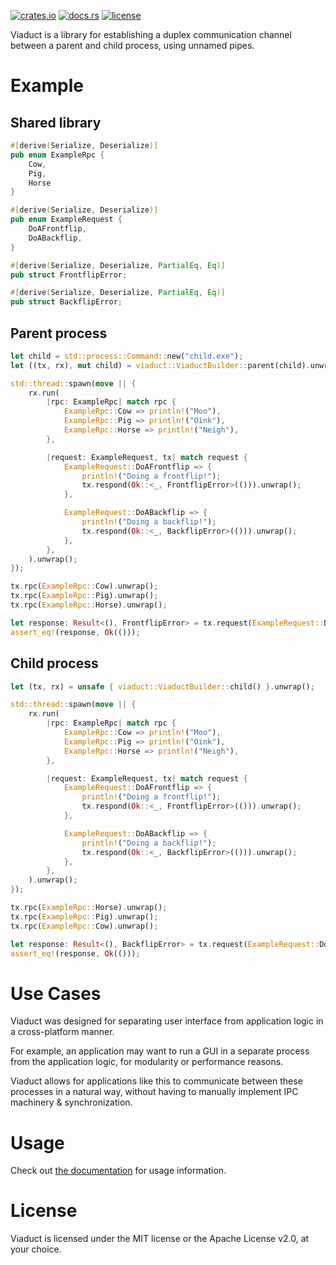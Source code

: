 [![crates.io](https://img.shields.io/crates/v/viaduct.svg)](https://crates.io/crates/viaduct)
[![docs.rs](https://docs.rs/viaduct/badge.svg)](https://docs.rs/viaduct/)
[![license](https://img.shields.io/crates/l/viaduct)](https://github.com/WilliamVenner/viaduct/blob/master/LICENSE)

Viaduct is a library for establishing a duplex communication channel between a parent and child process, using unnamed pipes.

# Example

## Shared library

```rust
#[derive(Serialize, Deserialize)]
pub enum ExampleRpc {
    Cow,
    Pig,
    Horse
}

#[derive(Serialize, Deserialize)]
pub enum ExampleRequest {
    DoAFrontflip,
    DoABackflip,
}

#[derive(Serialize, Deserialize, PartialEq, Eq)]
pub struct FrontflipError;

#[derive(Serialize, Deserialize, PartialEq, Eq)]
pub struct BackflipError;
```

## Parent process

```rust
let child = std::process::Command::new("child.exe");
let ((tx, rx), mut child) = viaduct::ViaductBuilder::parent(child).unwrap().build().unwrap();

std::thread::spawn(move || {
    rx.run(
        |rpc: ExampleRpc| match rpc {
            ExampleRpc::Cow => println!("Moo"),
            ExampleRpc::Pig => println!("Oink"),
            ExampleRpc::Horse => println!("Neigh"),
        },

        |request: ExampleRequest, tx| match request {
            ExampleRequest::DoAFrontflip => {
                println!("Doing a frontflip!");
                tx.respond(Ok::<_, FrontflipError>(())).unwrap();
            },

            ExampleRequest::DoABackflip => {
                println!("Doing a backflip!");
                tx.respond(Ok::<_, BackflipError>(())).unwrap();
            },
        },
    ).unwrap();
});

tx.rpc(ExampleRpc::Cow).unwrap();
tx.rpc(ExampleRpc::Pig).unwrap();
tx.rpc(ExampleRpc::Horse).unwrap();

let response: Result<(), FrontflipError> = tx.request(ExampleRequest::DoAFrontflip).unwrap();
assert_eq!(response, Ok(()));
```

## Child process

```rust
let (tx, rx) = unsafe { viaduct::ViaductBuilder::child() }.unwrap();

std::thread::spawn(move || {
    rx.run(
        |rpc: ExampleRpc| match rpc {
            ExampleRpc::Cow => println!("Moo"),
            ExampleRpc::Pig => println!("Oink"),
            ExampleRpc::Horse => println!("Neigh"),
        },

        |request: ExampleRequest, tx| match request {
            ExampleRequest::DoAFrontflip => {
                println!("Doing a frontflip!");
                tx.respond(Ok::<_, FrontflipError>(())).unwrap();
            },

            ExampleRequest::DoABackflip => {
                println!("Doing a backflip!");
                tx.respond(Ok::<_, BackflipError>(())).unwrap();
            },
        },
    ).unwrap();
});

tx.rpc(ExampleRpc::Horse).unwrap();
tx.rpc(ExampleRpc::Pig).unwrap();
tx.rpc(ExampleRpc::Cow).unwrap();

let response: Result<(), BackflipError> = tx.request(ExampleRequest::DoABackflip).unwrap();
assert_eq!(response, Ok(()));
```

# Use Cases

Viaduct was designed for separating user interface from application logic in a cross-platform manner.

For example, an application may want to run a GUI in a separate process from the application logic, for modularity or performance reasons.

Viaduct allows for applications like this to communicate between these processes in a natural way, without having to manually implement IPC machinery & synchronization.

# Usage

Check out [the documentation](https://docs.rs/viaduct/) for usage information.

# License

Viaduct is licensed under the MIT license or the Apache License v2.0, at your choice.